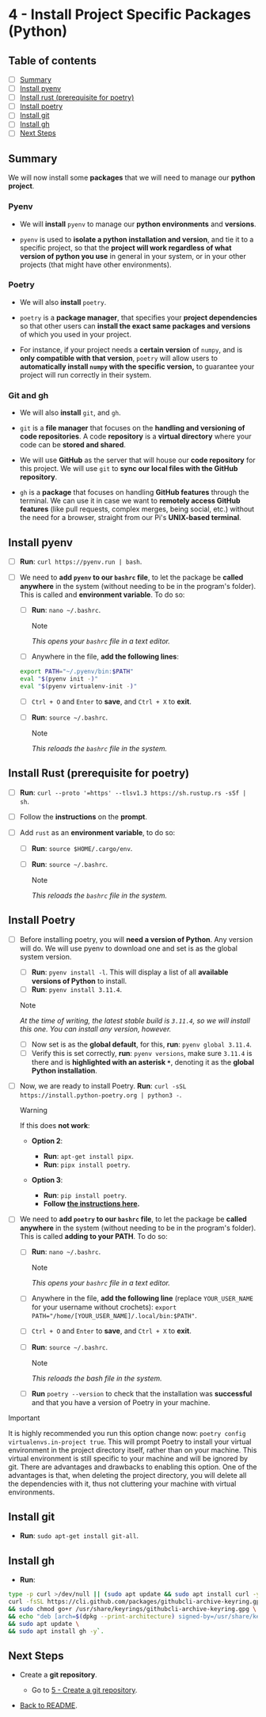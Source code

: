 # 4 - Install Project Specific Packages (Python)

## Table of contents

- [ ] [Summary](4%20-%20Install%20Project%20Specific%20Packages%20(Python).md#summary)
- [ ] [Install pyenv](4%20-%20Install%20Project%20Specific%20Packages%20(Python).md#install-pyenv)
- [ ] [Install rust (prerequisite for poetry)](4%20-%20Install%20Project%20Specific%20Packages%20(Python).md#install-rust-pre-requisite-for-poetry)
- [ ] [Install poetry](4%20-%20Install%20Project%20Specific%20Packages%20(Python).md#install-poetry)
- [ ] [Install git](4%20-%20Install%20Project%20Specific%20Packages%20(Python).md#install-git)
- [ ] [Install gh](4%20-%20Install%20Project%20Specific%20Packages%20(Python).md#instal-gh)
- [ ] [Next Steps](4%20-%20Install%20Project%20Specific%20Packages%20(Python).md#next-steps)

## Summary

We will now install some **packages** that we will need to manage our **python project**.

### Pyenv

- We will **install** `pyenv` to manage our **python environments** and **versions**.
  
- `pyenv` is used to **isolate a python installation and version**, and tie it to a specific project, so that the **project will work regardless of what version of python you use** in general in your system, or in your other projects (that might have other environments).

### Poetry

- We will also **install** `poetry`.
  
- `poetry` is a **package manager**, that specifies your **project dependencies** so that other users can **install the exact same packages and versions** of which you used in your project.

- For instance, if your project needs a **certain version** of `numpy`, and is **only compatible with that version**, `poetry` will allow users to **automatically install `numpy` with the specific version,** to guarantee your project will run correctly in their system.

### Git and gh

- We will also **install** `git`, and `gh`.

- `git` is a **file manager** that focuses on the **handling and versioning of code repositories**. A code **repository** is a **virtual directory** where your code can be **stored and shared**.

- We will use **GitHub** as the server that will house our **code repository** for this project. We will use `git` to **sync our local files with the GitHub repository**.

- `gh` is a **package** that focuses on handling **GitHub features** through the terminal. We can use it in case we want to **remotely access GitHub features** (like pull requests, complex merges, being social, etc.) without the need for a browser, straight from our Pi's **UNIX-based terminal**.

## Install pyenv

- [ ] **Run**: `curl https://pyenv.run | bash`.

- [ ] We need to **add `pyenv` to our `bashrc` file**, to let the package be **called anywhere** in the system (without needing to be in the program's folder). This is called and **environment variable**. To do so:

  - [ ] **Run**: `nano ~/.bashrc`.
    > [!NOTE]
    > *This opens your `bashrc` file in a text editor.*

  - [ ] Anywhere in the file, **add the following lines**:
  
  ```bash
  export PATH="~/.pyenv/bin:$PATH"
  eval "$(pyenv init -)"
  eval "$(pyenv virtualenv-init -)"
  ```

  - [ ] `Ctrl + O` and `Enter` to **save**, and `Ctrl + X` to **exit**.
  
  - [ ] **Run**: `source ~/.bashrc`.
    > [!NOTE]
    > *This reloads the `bashrc` file in the system.*

## Install Rust (prerequisite for poetry)

- [ ] **Run**: `curl --proto '=https' --tlsv1.3 https://sh.rustup.rs -sSf | sh`.

- [ ] Follow the **instructions** on the **prompt**.

- [ ] Add `rust` as an **environment variable**, to do so:

  - [ ] **Run**: `source $HOME/.cargo/env`.

  - [ ] **Run**: `source ~/.bashrc`.
    > [!NOTE]
    > *This reloads the `bashrc` file in the system.*

## Install Poetry

- [ ] Before installing poetry, you will **need a version of Python**. Any version will do. We will use pyenv to download one and set is as the global system version.
  - [ ] **Run**: `pyenv install -l`. This will display a list of all **available versions of Python** to install.
  - [ ] **Run**: `pyenv install 3.11.4`.
  > [!NOTE]
  > *At the time of writing, the latest stable build is `3.11.4`, so we will install this one. You can install any version, however.*
  - [ ] Now set is as the **global default**, for this, **run**: `pyenv global 3.11.4`.
  - [ ] Verify this is set correctly, **run**: `pyenv versions`, make sure `3.11.4` is there and is **highlighted with an asterisk `*`**, denoting it as the **global Python installation**.

- [ ] Now, we are ready to install Poetry. **Run**: `curl -sSL https://install.python-poetry.org | python3 -`.

  > [!WARNING]
  > If this does **not work**:
  >
  > - **Option 2**:
  >   - **Run**: `apt-get install pipx`.
  >   - **Run**: `pipx install poetry`.
  >
  > - **Option 3**:
  >   - **Run**: `pip install poetry`.
  >   - **Follow [the instructions here](https://python-poetry.org/docs/#installing-manually).**

- [ ] We need to **add `poetry` to our `bashrc` file**, to let the package be **called anywhere** in the system (without needing to be in the program's folder). This is called **adding to your PATH**. To do so:

  - [ ] **Run**: `nano ~/.bashrc`.
    > [!NOTE]
    > *This opens your `bashrc` file in a text editor.*

  - [ ] Anywhere in the file, **add the following line** (replace `YOUR_USER_NAME` for your username without crochets): `export PATH="/home/[YOUR_USER_NAME]/.local/bin:$PATH"`.

  - [ ] `Ctrl + O` and `Enter` to **save**, and `Ctrl + X` to **exit**.

  - [ ] **Run**: `source ~/.bashrc`.
    > [!NOTE]
    > *This reloads the bash file in the system.*

  - [ ] **Run** `poetry --version` to check that the installation was **successful** and that you have a version of Poetry in your machine.

> [!IMPORTANT]
> It is highly recommended you run this option change now: `poetry config virtualenvs.in-project true`. This will prompt Poetry to install your virtual environment in the project directory itself, rather than on your machine. This virtual environment is still specific to your machine and will be ignored by git. There are advantages and drawbacks to enabling this option. One of the advantages is that, when deleting the project directory, you will delete all the dependencies with it, thus not cluttering your machine with virtual environments.

## Install git

- **Run**: `sudo apt-get install git-all`.

## Install gh

- **Run**:

```BASH
type -p curl >/dev/null || (sudo apt update && sudo apt install curl -y)
curl -fsSL https://cli.github.com/packages/githubcli-archive-keyring.gpg | sudo dd of=/usr/share/keyrings/githubcli-archive-keyring.gpg \
&& sudo chmod go+r /usr/share/keyrings/githubcli-archive-keyring.gpg \
&& echo "deb [arch=$(dpkg --print-architecture) signed-by=/usr/share/keyrings/githubcli-archive-keyring.gpg] https://cli.github.com/packages stable main" | sudo tee /etc/apt/sources.list.d/github-cli.list > /dev/null \
&& sudo apt update \
&& sudo apt install gh -y`.
```

## Next Steps

- Create a **git repository**.

  - Go to [5 - Create a git repository](5%20-%20Create%20a%20git%20repository.md).

- [Back to README](README.md).
